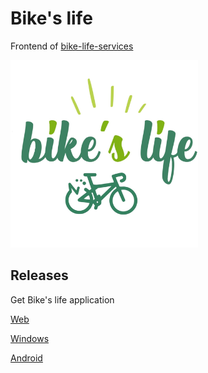 # Bike's life

Frontend of [bike-life-services](https://github.com/1-irdA/bike-life-services)    

<img src="./assets/logo.png" alt="Logo" width="300" height="300" />

## Releases

Get Bike's life application     

[Web](https://bikeslife.fr)

[Windows](https://github.com/1-irdA/bike-life/releases/tag/v1.0.0_windows)      

[Android](https://github.com/1-irdA/bike-life/releases/tag/v1.0.0_android)